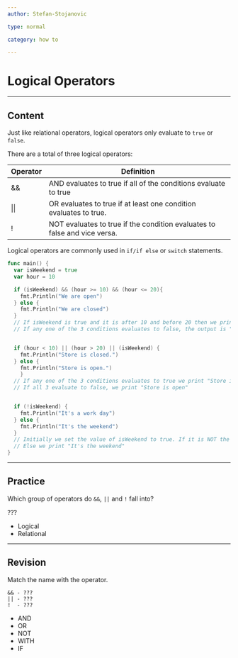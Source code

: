 ```yaml
---
author: Stefan-Stojanovic

type: normal

category: how to

---
```


# Logical Operators

---
## Content

Just like relational operators, logical operators only evaluate to `true` or `false`.

There are a total of three logical operators:

| Operator | Definition                                                                |
|----------|---------------------------------------------------------------------------|
| &&       | AND evaluates to true if all of the conditions evaluate to true           |
| \|\|     | OR evaluates to true if at least one condition evaluates to true.         |
| !        | NOT evaluates to true if the condition evaluates to false and vice versa. |


Logical operators are commonly used in `if/if else` or `switch` statements.

```go
func main() {
  var isWeekend = true
  var hour = 10

  if (isWeekend) && (hour >= 10) && (hour <= 20){
    fmt.Println("We are open")
  } else {
    fmt.Println("We are closed")
  }
  // If isWeekend is true and it is after 10 and before 20 then we print "We are open"
  // If any one of the 3 conditions evaluates to false, the output is "We are closed" 


  if (hour < 10) || (hour > 20) || (isWeekend) {
    fmt.Println("Store is closed.")
  } else {
    fmt.Println("Store is open.")
	}
  // If any one of the 3 conditions evaluates to true we print "Store is closed"
  // If all 3 evaluate to false, we print "Store is open"


  if (!isWeekend) {
    fmt.Println("It's a work day")
  } else {
    fmt.Println("It's the weekend")
  }
  // Initially we set the value of isWeekend to true. If it is NOT the weekend we print, "It's a workday".
  // Else we print "It's the weekend"
}
```

---
## Practice

Which group of operators do `&&`, `||` and `!` fall into?

???

- Logical
- Relational

---
## Revision

Match the name with the operator.

```plain-text
&& - ???
|| - ???
!  - ???
```
- AND
- OR
- NOT
- WITH
- IF